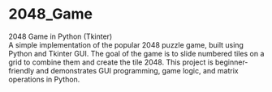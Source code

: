 # 2048_Game
2048 Game in Python (Tkinter)  
A simple implementation of the popular 2048 puzzle game, built using Python and Tkinter GUI.  The goal of the game is to slide numbered tiles on a grid to combine them and create the tile 2048. This project is beginner-friendly and demonstrates GUI programming, game logic, and matrix operations in Python.
